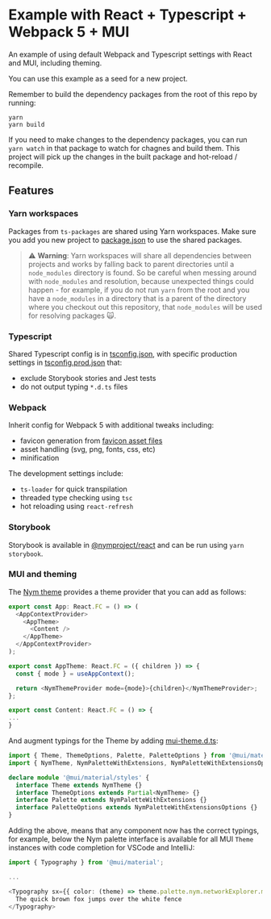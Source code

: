 # Example with React + Typescript + Webpack 5 + MUI

An example of using default Webpack and Typescript settings with React and MUI, including theming.

You can use this example as a seed for a new project.

Remember to build the dependency packages from the root of this repo by running:

```
yarn
yarn build
```

If you need to make changes to the dependency packages, you can run `yarn watch` in that package to watch for chagnes and build them. This project will pick up the changes in the built package and hot-reload / recompile.

## Features

### Yarn workspaces

Packages from `ts-packages` are shared using Yarn workspaces. Make sure you add you new project to [package.json](../../package.json) to use the shared packages.

> ⚠️ **Warning**: Yarn workspaces will share all dependencies between projects and works by falling back to parent directories until a `node_modules` directory is found. So be careful when messing around with `node_modules` and resolution, because unexpected things could happen - for example, if you do not run `yarn` from the root and you have a `node_modules` in a directory that is a parent of the directory where you checkout out this repository, that `node_modules` will be used for resolving packages 🙀.

### Typescript

Shared Typescript config is in [tsconfig.json](./tsconfig.json), with specific production settings in [tsconfig.prod.json](./tsconfig.prod.json) that:

- exclude Storybook stories and Jest tests
- do not output typing `*.d.ts` files

### Webpack

Inherit config for Webpack 5 with additional tweaks including:

- favicon generation from [favicon asset files](../../../../assets/favicon/favicon.png)
- asset handling (svg, png, fonts, css, etc)
- minification

The development settings include:

- `ts-loader` for quick transpilation
- threaded type checking using `tsc`
- hot reloading using `react-refresh`

### Storybook

Storybook is available in [@nymproject/react](../../../../ts-packages/react-components/src/stories/Introduction.stories.mdx) and can be run using `yarn storybook`.

### MUI and theming

The [Nym theme](../mui-theme/src/theme/theme.ts) provides a theme provider that you can add as follows:

```typescript jsx
export const App: React.FC = () => (
  <AppContextProvider>
    <AppTheme>
      <Content />
    </AppTheme>
  </AppContextProvider>
);

export const AppTheme: React.FC = ({ children }) => {
  const { mode } = useAppContext();

  return <NymThemeProvider mode={mode}>{children}</NymThemeProvider>;
};

export const Content: React.FC = () => {
...
}
```

And augment typings for the Theme by adding [mui-theme.d.ts](./src/theme/mui-theme.d.ts):

```typescript
import { Theme, ThemeOptions, Palette, PaletteOptions } from '@mui/material/styles';
import { NymTheme, NymPaletteWithExtensions, NymPaletteWithExtensionsOptions } from '@nymproject/mui-theme';

declare module '@mui/material/styles' {
  interface Theme extends NymTheme {}
  interface ThemeOptions extends Partial<NymTheme> {}
  interface Palette extends NymPaletteWithExtensions {}
  interface PaletteOptions extends NymPaletteWithExtensionsOptions {}
}
```

Adding the above, means that any component now has the correct typings, for example, below the Nym palette interface is available for all MUI `Theme` instances with code completion for VSCode and IntelliJ:

```typescript jsx
import { Typography } from '@mui/material';

...

<Typography sx={{ color: (theme) => theme.palette.nym.networkExplorer.mixnodes.status.active }}>
  The quick brown fox jumps over the white fence
</Typography>

```

